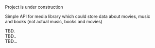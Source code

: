 Project is under construction

Simple API for media library which could store data about movies, music and books (not actual music, books and movies)

TBD.  
TBD..  
TBD...